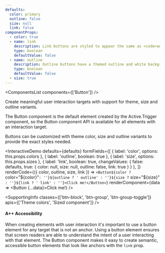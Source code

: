 ```yaml
---
defaults:
  color: primary
  outline: false
  size: null
  link: false
componentProps:
  - color: true
  - name: link
    description: Link buttons are styled to appear the same as <code>anchor</code> elements.
    type: boolean
    defaultValue: false
  - name: outline
    description: Outline buttons have a themed outline and white background appearance.
    type: boolean
    defaultValue: false
  - size: true
---
```

<ComponentsList components={['Button']} />

Create meaningful user interaction targets with support for theme, size and
outline variants.

The Button component is the default element created by the Active.Trigger
component, so the Button component API is available for all elements with an
interaction target.

Buttons can be customized with theme color, size and outline variants to provide
the exact styles needed.

<InteractiveDemo
  defaults={defaults}
  formFields={[
    { label: 'color', options: this.props.colors },
    { label: 'outline', boolean: true },
    { label: 'size', options: this.props.sizes },
    {
      label: 'link',
      boolean: true,
      changeValues: {
        false: defaults,
        true: { color: null, size: null, outline: false, link: true }
      }
    },
  ]}
  renderCode={({ color, outline, size, link }) => `<Button${color ? ` color="${color}"` : ''}${outline ? ' outline' : ''}${size ? ` size="${size}"` : ''}${link ? ' link' : ''}>Click me!</Button>`}
  renderComponent={data => <Button {...data}>Click me!</Button>}
/>

<SupportingInfo
  classes={['btn-block', 'btn-group', 'btn-group-toggle']}
  apis={['Theme colors', 'Sized component']}
/>

#### <Icon id="stars" /> A++ Accessibility

When creating elements with user interaction it's important to use a button
element for any target that is not an anchor. Using a button element ensures
that screen readers are able to understand the intent of a user interacting with
that element. The Button component makes it easy to create semantic, accessible
button elements that look like anchors with the `link` prop.

<PropsTabs componentProps={componentProps} themeColors size />
